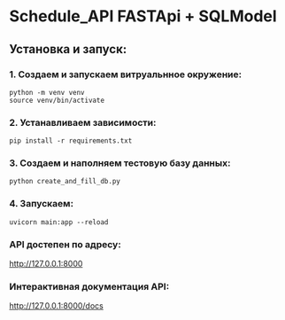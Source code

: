 # Schedule_API FASTApi + SQLModel


## Установка и запуск:

### 1. Создаем и запускаем витруальнное окружение:
   
    python -m venv venv
    source venv/bin/activate

### 2. Устанавливаем зависимости:
   
    pip install -r requirements.txt

### 3. Создаем и наполняем тестовую базу данных:
   
    python create_and_fill_db.py

### 4. Запускаем:
   
    uvicorn main:app --reload

### API достепен по адресу:
   
http://127.0.0.1:8000  

### Интерактивная документация API:
  
http://127.0.0.1:8000/docs

